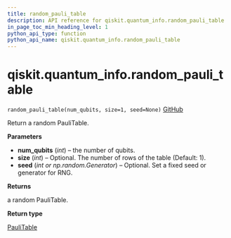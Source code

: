```yaml
---
title: random_pauli_table
description: API reference for qiskit.quantum_info.random_pauli_table
in_page_toc_min_heading_level: 1
python_api_type: function
python_api_name: qiskit.quantum_info.random_pauli_table
---
```


# qiskit.quantum\_info.random\_pauli\_table

<span id="qiskit.quantum_info.random_pauli_table" />

`random_pauli_table(num_qubits, size=1, seed=None)` [GitHub](https://github.com/qiskit/qiskit/tree/stable/0.23/qiskit/quantum_info/operators/symplectic/random.py "view source code")

Return a random PauliTable.

**Parameters**

*   **num\_qubits** (*int*) – the number of qubits.
*   **size** (*int*) – Optional. The number of rows of the table (Default: 1).
*   **seed** (*int or np.random.Generator*) – Optional. Set a fixed seed or generator for RNG.

**Returns**

a random PauliTable.

**Return type**

[PauliTable](qiskit.quantum_info.PauliTable "qiskit.quantum_info.PauliTable")

